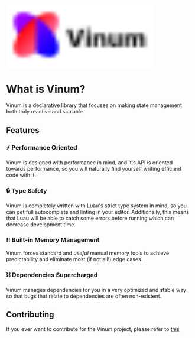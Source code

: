 <img align = "center" width="400" src="gh-assets/Banner.svg">

# What is Vinum?

Vinum is a declarative library that focuses on making state management both truly reactive and scalable.

## Features

### :zap: Performance Oriented

Vinum is designed with performance in mind, and it's API is oriented towards performance, so you will naturally find yourself writing efficient code with it.

### :lock:  Type Safety
Vinum is completely written with Luau's strict type system in mind, so you can get full autocomplete and linting in your editor. Additionally, this means that Luau will be able to catch some errors before running which can decrease development time.


### :bangbang: Built-in Memory Management

Vinum forces standard and *useful* manual memory tools to achieve predictability and eliminate most (if not all!) edge cases.

### :chains: Dependencies Supercharged

Vinum manages dependencies for you in a very optimized and stable way so that bugs that relate to dependencies are often non-existent.

## Contributing
If you ever want to contribute for the Vinum project, please refer to [this](https://github.com/vinum-team/Vinum/blob/master/CONTRIBUTING.MD)
